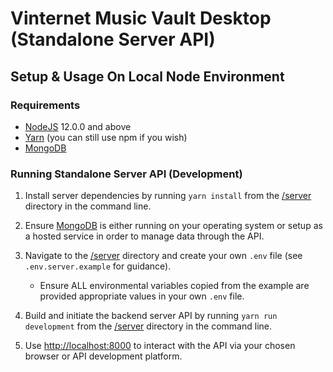 # Vinternet Music Vault Desktop (Standalone Server API)

## Setup & Usage On Local Node Environment

### Requirements

- [NodeJS][nodejs] 12.0.0 and above
- [Yarn][yarn] (you can still use npm if you wish)
- [MongoDB][mongodb]

### Running Standalone Server API (Development)

1. Install server dependencies by running `yarn install` from the [/server](/server) directory in the command line.
2. Ensure [MongoDB][mongodb] is either running on your operating system or setup as a hosted service in order to manage data through the API.
3. Navigate to the [/server](/server) directory and create your own `.env` file (see `.env.server.example` for guidance).

    - Ensure ALL environmental variables copied from the example are provided appropriate values in your own `.env` file.

4. Build and initiate the backend server API by running `yarn run development` from the [/server](/server) directory in the command line.
5. Use [http://localhost:8000](http://localhost:8000) to interact with the API via your chosen browser or API development platform.

[mongodb]: https://www.mongodb.com
[nodejs]: https://nodejs.org
[yarn]: https://yarnpkg.com
